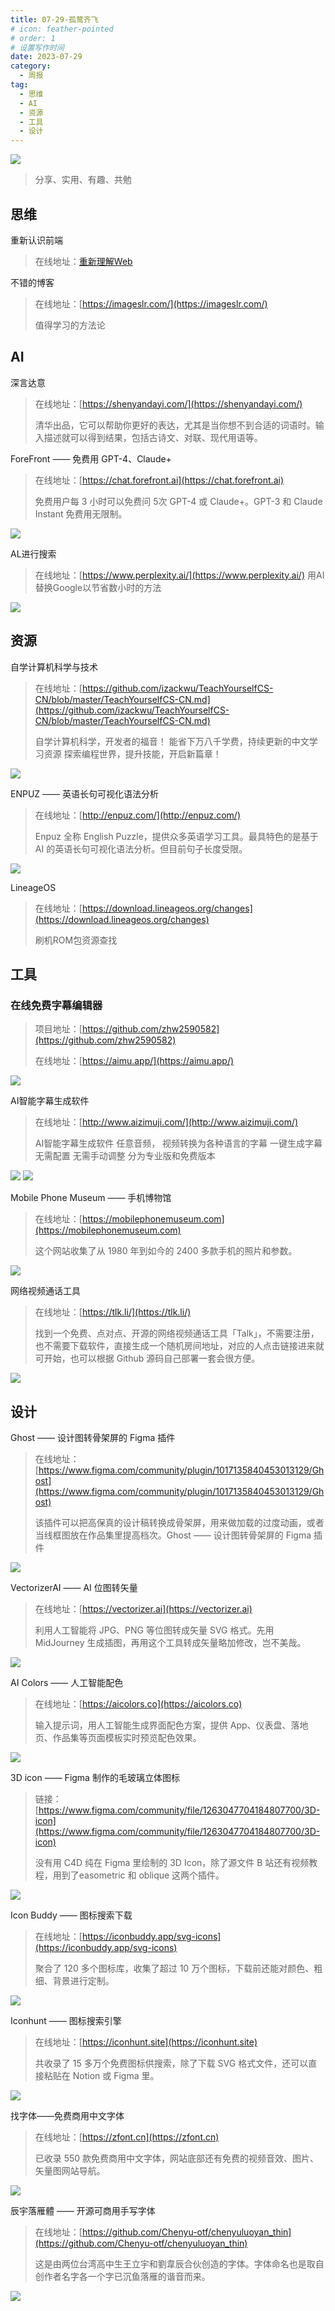 ```yaml
---
title: 07-29-孤鹜齐飞
# icon: feather-pointed
# order: 1
# 设置写作时间
date: 2023-07-29
category:
  - 周报
tag:
  - 思维
  - AI
  - 资源
  - 工具
  - 设计
---
```


![](./assets/wallhaven-l3jpqr.jpg)

> 分享、实用、有趣、共勉

## 思维
重新认识前端
> 在线地址：[重新理解Web](https://zhuanlan.zhihu.com/p/581977751)

不错的博客
> 在线地址：[https://imageslr.com/](https://imageslr.com/)
> 
> 值得学习的方法论

## AI
深言达意
> 在线地址：[https://shenyandayi.com/](https://shenyandayi.com/)
> 
> 清华出品，它可以帮助你更好的表达，尤其是当你想不到合适的词语时。输入描述就可以得到结果，包括古诗文、对联、现代用语等。

ForeFront —— 免费用 GPT-4、Claude+ 
> 在线地址：[https://chat.forefront.ai](https://chat.forefront.ai) 
> 
> 免费用户每 3 小时可以免费问 5次 GPT-4 或 Claude+。GPT-3 和 Claude Instant 免费用无限制。

![](./assets/2023-07-30_21-40-57.png)

AL进行搜索
> 在线地址：[https://www.perplexity.ai/](https://www.perplexity.ai/)
> 用AI替换Google以节省数小时的方法

![](./assets/2023-07-30_21-39-25.png)

## 资源
自学计算机科学与技术
>在线地址：[https://github.com/izackwu/TeachYourselfCS-CN/blob/master/TeachYourselfCS-CN.md](https://github.com/izackwu/TeachYourselfCS-CN/blob/master/TeachYourselfCS-CN.md)
>
> 自学计算机科学，开发者的福音！ 能省下万八千学费，持续更新的中文学习资源 探索编程世界，提升技能，开启新篇章！

![](./assets/2023-07-30_21-04-04.png)

ENPUZ —— 英语长句可视化语法分析
> 在线地址：[http://enpuz.com/](http://enpuz.com/)
> 
> Enpuz 全称 English Puzzle，提供众多英语学习工具。最具特色的是基于 AI 的英语长句可视化语法分析。但目前句子长度受限。

![](./assets/2023-07-30_21-15-53.png)

LineageOS
> 在线地址：[https://download.lineageos.org/changes](https://download.lineageos.org/changes)
> 
> 刷机ROM包资源查找


## 工具

### 在线免费字幕编辑器
> 项目地址：[https://github.com/zhw2590582](https://github.com/zhw2590582)
> 
> 在线地址：[https://aimu.app/](https://aimu.app/)

![](./assets/2023-07-22_22-05-32.png)

AI智能字幕生成软件
> 在线地址：[http://www.aizimuji.com/](http://www.aizimuji.com/)
> 
> AI智能字幕生成软件 任意音频， 视频转换为各种语言的字幕 一键生成字幕 无需配置 无需手动调整 分为专业版和免费版本

![](./assets/2023-07-30_21-07-48.png)
![](./assets/2023-07-30_21-08-17.png)

Mobile Phone Museum —— 手机博物馆 
> 在线地址：[https://mobilephonemuseum.com](https://mobilephonemuseum.com) 
> 
> 这个网站收集了从 1980 年到如今的 2400 多款手机的照片和参数。

![](./assets/2023-07-30_21-36-27.png)

网络视频通话工具

> 在线地址：[https://tlk.li/](https://tlk.li/)
> 
> 找到一个免费、点对点、开源的网络视频通话工具「Talk」，不需要注册，也不需要下载软件，直接生成一个随机房间地址，对应的人点击链接进来就可开始，也可以根据 Github 源码自己部署一套会很方便。

![](./assets/2023-07-30_21-06-00.png)

## 设计
Ghost —— 设计图转骨架屏的 Figma 插件
> 在线地址：[https://www.figma.com/community/plugin/1017135840453013129/Ghost](https://www.figma.com/community/plugin/1017135840453013129/Ghost)
> 
> 该插件可以把高保真的设计稿转换成骨架屏，用来做加载的过度动画，或者当线框图放在作品集里提高档次。Ghost —— 设计图转骨架屏的 Figma 插件

![](./assets/2023-07-30_21-12-02.png)


VectorizerAI —— AI 位图转矢量 
> 在线地址：[https://vectorizer.ai](https://vectorizer.ai) 
> 
> 利用人工智能将 JPG、PNG 等位图转成矢量 SVG 格式。先用 MidJourney 生成插图，再用这个工具转成矢量略加修改，岂不美哉。

![](./assets/2023-07-30_21-14-09.png)

AI Colors —— 人工智能配色 
> 在线地址：[https://aicolors.co](https://aicolors.co) 
> 
> 输入提示词，用人工智能生成界面配色方案，提供 App、仪表盘、落地页、作品集等页面模板实时预览配色效果。

![](./assets/2023-07-30_21-18-10.png)

3D icon —— Figma 制作的毛玻璃立体图标 
> 链接：[https://www.figma.com/community/file/1263047704184807700/3D-icon](https://www.figma.com/community/file/1263047704184807700/3D-icon) 
> 
> 没有用 C4D 纯在 Figma 里绘制的 3D Icon，除了源文件 B 站还有视频教程，用到了easometric 和 oblique 这两个插件。

![](./assets/2023-07-30_21-31-24.png)

Icon Buddy —— 图标搜索下载 
> 在线地址：[https://iconbuddy.app/svg-icons](https://iconbuddy.app/svg-icons) 
> 
> 聚合了 120 多个图标库，收集了超过 10 万个图标，下载前还能对颜色、粗细、背景进行定制。

![](./assets/2023-07-30_21-25-09.png)

Iconhunt —— 图标搜索引擎 
> 在线地址：[https://iconhunt.site](https://iconhunt.site) 
> 
> 共收录了 15 多万个免费图标供搜索，除了下载 SVG 格式文件，还可以直接粘贴在 Notion 或 Figma 里。

![](./assets/2023-07-30_21-29-04.png)

找字体——免费商用中文字体 
> 在线地址：[https://zfont.cn](https://zfont.cn) 
> 
> 已收录 550 款免费商用中文字体，网站底部还有免费的视频音效、图片、矢量图网站导航。

![](./assets/2023-07-30_21-24-42.png)

辰宇落雁體 —— 开源可商用手写字体 
> 在线地址：[https://github.com/Chenyu-otf/chenyuluoyan_thin](https://github.com/Chenyu-otf/chenyuluoyan_thin) 
> 
> 这是由两位台湾高中生王立宇和劉韋辰合伙创造的字体。字体命名也是取自创作者名字各一个字已沉鱼落雁的谐音而来。

![](./assets/2023-07-30_21-27-02.png)
